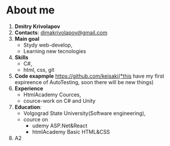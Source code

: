 # About me 
1. **Dmitry Krivolapov**
2. **Contacts**: dimakrivolapov@gmail.com
3. **Main goal**
   + Stydy web-develop,
   + Learning new tecnologies
4. **Skills** 
   + C#,
   + html, css,
   git
5. **Code exapmple**
   https://github.com/keisaki(*this have my first expireence of AutoTesting, soon there will be new things)
6. **Experience** 
   + HtmlAcademy  Cources,
   + cource-work on C# and Unity
7. **Education**:
   + Volgograd State University(Software engineering),
   + cource on 
      + udemy ASP.Net&React
      + htmlAcademy Basic HTML&CSS
8. A2

